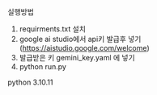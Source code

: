 실행방법

1. requirments.txt 설치
2. google ai studio에서 api키 발급후 넣기(https://aistudio.google.com/welcome)
3. 발급받은 키 gemini_key.yaml 에 넣기
4. python run.py

python 3.10.11